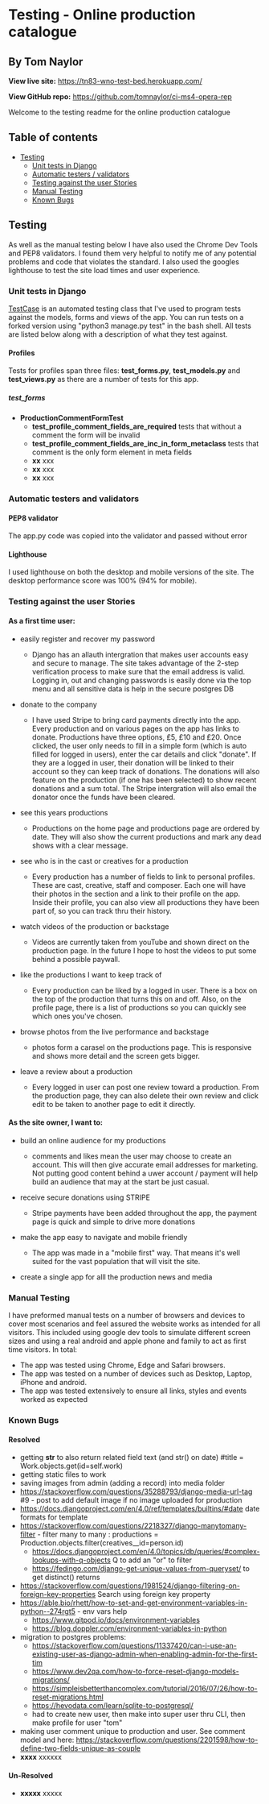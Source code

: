 # Testing - Online production catalogue
## By Tom Naylor

**View live site:** https://tn83-wno-test-bed.herokuapp.com/

**View GitHub repo:** https://github.com/tomnaylor/ci-ms4-opera-rep


Welcome to the testing readme for the online production catalogue


## Table of contents
* [Testing](#testing)
  * [Unit tests in Django](#unit-tests-in-django)
  * [Automatic testers / validators](#automatic-testers-and-validators)
  * [Testing against the user Stories](#testing-against-the-user-stories)
  * [Manual Testing](#manual-testing)
  * [Known Bugs](#known-bugs)


## Testing

As well as the manual testing below I have also used the Chrome Dev Tools and PEP8 validators. I found them very helpful to notify me of any potential problems and code that violates the standard. I also used the googles lighthouse to test the site load times and user experience.

### Unit tests in Django

[TestCase](https://docs.djangoproject.com/en/4.0/topics/testing/overview/) is an automated testing class that I've used to program tests against the models, forms and views of the app. You can run tests on a forked version using "python3 manage.py test" in the bash shell. All tests are listed below along with a description of what they test against.

#### Profiles

Tests for profiles span three files: **test_forms.py**, **test_models.py** and **test_views.py** as there are a number of tests for this app.

##### test_forms

* **ProductionCommentFormTest**
    * **test_profile_comment_fields_are_required** tests that without a comment the form will be invalid
    * **test_profile_comment_fields_are_inc_in_form_metaclass** tests that comment is the only form element in meta fields
    * **xx** xxx
    * **xx** xxx
    * **xx** xxx





### Automatic testers and validators

#### PEP8 validator
The app.py code was copied into the validator and passed without error

#### Lighthouse
I used lighthouse on both the desktop and mobile versions of the site. The desktop performance score was 100% (94% for mobile).


### Testing against the user Stories
#### As a first time user:

* easily register and recover my password
    * Django has an allauth intergration that makes user accounts easy and secure to manage. The site takes advantage of the 2-step verification process to make sure that the email address is valid. Logging in, out and changing passwords is easily done via the top menu and all sensitive data is help in the secure postgres DB

* donate to the company
    * I have used Stripe to bring card payments directly into the app. Every production and on various pages on the app has links to donate. Productions have three options, £5, £10 and £20. Once clicked, the user only needs to fill in a simple form (which is auto filled for logged in users), enter the car details and click "donate". If they are a logged in user, their donation will be linked to their account so they can keep track of donations. The donations will also feature on the production (if one has been selected) to show recent donations and a sum total. The Stripe intergration will also email the donator once the funds have been cleared.

* see this years productions
    * Productions on the home page and productions page are ordered by date. They will also show the current productions and mark any dead shows with a clear message. 

* see who is in the cast or creatives for a production
    * Every production has a number of fields to link to personal profiles. These are cast, creative, staff and composer. Each one will have their photos in the section and a link to their profile on the app. Inside their profile, you can also view all productions they have been part of, so you can track thru their history.

* watch videos of the production or backstage
    * Videos are currently taken from youTube and shown direct on the production page. In the future I hope to host the videos to put some behind a possible paywall.

* like the productions I want to keep track of
    * Every production can be liked by a logged in user. There is a box on the top of the production that turns this on and off. Also, on the profile page, there is a list of productions so you can quickly see which ones you've chosen.

* browse photos from the live performance and backstage
    * photos form a carasel on the productions page. This is responsive and shows more detail and the screen gets bigger.

* leave a review about a production
    * Every logged in user can post one review toward a production. From the production page, they can also delete their own review and click edit to be taken to another page to edit it directly.


#### As the site owner, I want to:
* build an online audience for my productions
    * comments and likes mean the user may choose to create an account. This will then give accurate email addresses for marketing. Not putting good content behind a uwer account / payment will help build an audience that may at the start be just casual.

* receive secure donations using STRIPE
    * Stripe payments have been added throughout the app, the payment page is quick and simple to drive more donations

* make the app easy to navigate and mobile friendly
    * The app was made in a "mobile first" way. That means it's well suited for the vast population that will visit the site.
* create a single app for alll the production news and media




### Manual Testing
I have preformed manual tests on a number of browsers and devices to cover most scenarios and feel assured the website works as intended for all visitors. This included using google dev tools to simulate different screen sizes and using a real android and apple phone and family to act as first time visitors. In total:

* The app was tested using Chrome, Edge and Safari browsers.
* The app was tested on a number of devices such as Desktop, Laptop, iPhone and android.
* The app was tested extensively to ensure all links, styles and events worked as expected


### Known Bugs

#### Resolved
* getting __str__ to also return related field text (and str() on date) #title = Work.objects.get(id=self.work)
* getting static files to work
* saving images from admin (adding a record) into media folder
* https://stackoverflow.com/questions/35288793/django-media-url-tag #9 - post to add default image if no image uploaded for production
* https://docs.djangoproject.com/en/4.0/ref/templates/builtins/#date date formats for template
* https://stackoverflow.com/questions/2218327/django-manytomany-filter - filter many to many : productions = Production.objects.filter(creatives__id=person.id)
    * https://docs.djangoproject.com/en/4.0/topics/db/queries/#complex-lookups-with-q-objects Q to add an "or" to filter
    * https://fedingo.com/django-get-unique-values-from-queryset/ to get distinct() returns
* https://stackoverflow.com/questions/1981524/django-filtering-on-foreign-key-properties Search using foreign key property
* https://able.bio/rhett/how-to-set-and-get-environment-variables-in-python--274rgt5 - env vars help
    * https://www.gitpod.io/docs/environment-variables
    * https://blog.doppler.com/environment-variables-in-python
* migration to postgres problems:
    * https://stackoverflow.com/questions/11337420/can-i-use-an-existing-user-as-django-admin-when-enabling-admin-for-the-first-tim
    * https://www.dev2qa.com/how-to-force-reset-django-models-migrations/
    * https://simpleisbetterthancomplex.com/tutorial/2016/07/26/how-to-reset-migrations.html
    * https://hevodata.com/learn/sqlite-to-postgresql/
    * had to create new user, then make into super user thru CLI, then make profile for user "tom"
* making user comment unique to production and user. See comment model and here: https://stackoverflow.com/questions/2201598/how-to-define-two-fields-unique-as-couple
* **xxxx** xxxxxx



#### Un-Resolved

* **xxxxx** xxxxx
